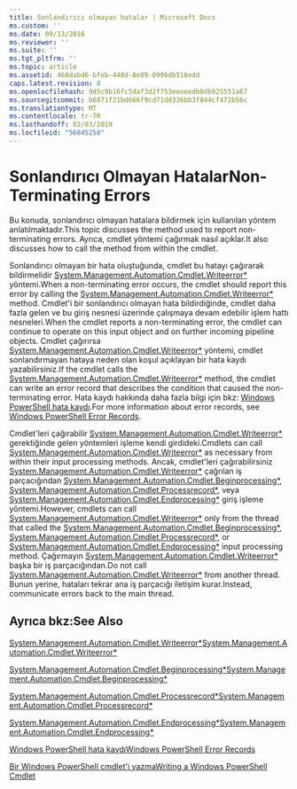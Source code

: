 ```yaml
---
title: Sonlandırıcı olmayan hatalar | Microsoft Docs
ms.custom: ''
ms.date: 09/13/2016
ms.reviewer: ''
ms.suite: ''
ms.tgt_pltfrm: ''
ms.topic: article
ms.assetid: 468dabd6-bfeb-448d-8e09-0996db516edd
caps.latest.revision: 8
ms.openlocfilehash: 9d5c9b16fc5daf3d2f753eeeeedb0db925551a67
ms.sourcegitcommit: b6871f21bd666f9cd71dd336bb3f844cf472b56c
ms.translationtype: MT
ms.contentlocale: tr-TR
ms.lasthandoff: 02/03/2019
ms.locfileid: "56845258"
---
```

# <a name="non-terminating-errors"></a><span data-ttu-id="7bb22-102">Sonlandırıcı Olmayan Hatalar</span><span class="sxs-lookup"><span data-stu-id="7bb22-102">Non-Terminating Errors</span></span>

<span data-ttu-id="7bb22-103">Bu konuda, sonlandırıcı olmayan hatalara bildirmek için kullanılan yöntem anlatılmaktadır.</span><span class="sxs-lookup"><span data-stu-id="7bb22-103">This topic discusses the method used to report non-terminating errors.</span></span> <span data-ttu-id="7bb22-104">Ayrıca, cmdlet yöntemi çağırmak nasıl açıklar.</span><span class="sxs-lookup"><span data-stu-id="7bb22-104">It also discusses how to call the method from within the cmdlet.</span></span>

<span data-ttu-id="7bb22-105">Sonlandırıcı olmayan bir hata oluştuğunda, cmdlet bu hatayı çağırarak bildirmelidir [System.Management.Automation.Cmdlet.Writeerror\*](/dotnet/api/System.Management.Automation.Cmdlet.WriteError) yöntemi.</span><span class="sxs-lookup"><span data-stu-id="7bb22-105">When a non-terminating error occurs, the cmdlet should report this error by calling the [System.Management.Automation.Cmdlet.Writeerror\*](/dotnet/api/System.Management.Automation.Cmdlet.WriteError) method.</span></span> <span data-ttu-id="7bb22-106">Cmdlet'i bir sonlandırıcı olmayan hata bildirdiğinde, cmdlet daha fazla gelen ve bu giriş nesnesi üzerinde çalışmaya devam edebilir işlem hattı nesneleri.</span><span class="sxs-lookup"><span data-stu-id="7bb22-106">When the cmdlet reports a non-terminating error, the cmdlet can continue to operate on this input object and on further incoming pipeline objects.</span></span> <span data-ttu-id="7bb22-107">Cmdlet çağırırsa [System.Management.Automation.Cmdlet.Writeerror\*](/dotnet/api/System.Management.Automation.Cmdlet.WriteError) yöntemi, cmdlet sonlandırmayan hataya neden olan koşul açıklayan bir hata kaydı yazabilirsiniz.</span><span class="sxs-lookup"><span data-stu-id="7bb22-107">If the cmdlet calls the [System.Management.Automation.Cmdlet.Writeerror\*](/dotnet/api/System.Management.Automation.Cmdlet.WriteError) method, the cmdlet can write an error record that describes the condition that caused the non-terminating error.</span></span> <span data-ttu-id="7bb22-108">Hata kaydı hakkında daha fazla bilgi için bkz: [Windows PowerShell hata kaydı](./windows-powershell-error-records.md).</span><span class="sxs-lookup"><span data-stu-id="7bb22-108">For more information about error records, see [Windows PowerShell Error Records](./windows-powershell-error-records.md).</span></span>

<span data-ttu-id="7bb22-109">Cmdlet'leri çağırabilir [System.Management.Automation.Cmdlet.Writeerror\*](/dotnet/api/System.Management.Automation.Cmdlet.WriteError) gerektiğinde gelen yöntemleri işleme kendi girdideki.</span><span class="sxs-lookup"><span data-stu-id="7bb22-109">Cmdlets can call [System.Management.Automation.Cmdlet.Writeerror\*](/dotnet/api/System.Management.Automation.Cmdlet.WriteError) as necessary from within their input processing methods.</span></span> <span data-ttu-id="7bb22-110">Ancak, cmdlet'leri çağırabilirsiniz [System.Management.Automation.Cmdlet.Writeerror\*](/dotnet/api/System.Management.Automation.Cmdlet.WriteError) çağrılan iş parçacığından [System.Management.Automation.Cmdlet.Beginprocessing\*](/dotnet/api/System.Management.Automation.Cmdlet.BeginProcessing), [ System.Management.Automation.Cmdlet.Processrecord\*](/dotnet/api/System.Management.Automation.Cmdlet.ProcessRecord), veya [System.Management.Automation.Cmdlet.Endprocessing\*](/dotnet/api/System.Management.Automation.Cmdlet.EndProcessing) giriş işleme yöntemi.</span><span class="sxs-lookup"><span data-stu-id="7bb22-110">However, cmdlets can call [System.Management.Automation.Cmdlet.Writeerror\*](/dotnet/api/System.Management.Automation.Cmdlet.WriteError) only from the thread that called the [System.Management.Automation.Cmdlet.Beginprocessing\*](/dotnet/api/System.Management.Automation.Cmdlet.BeginProcessing), [System.Management.Automation.Cmdlet.Processrecord\*](/dotnet/api/System.Management.Automation.Cmdlet.ProcessRecord), or [System.Management.Automation.Cmdlet.Endprocessing\*](/dotnet/api/System.Management.Automation.Cmdlet.EndProcessing) input processing method.</span></span> <span data-ttu-id="7bb22-111">Çağırmayın [System.Management.Automation.Cmdlet.Writeerror\*](/dotnet/api/System.Management.Automation.Cmdlet.WriteError) başka bir iş parçacığından.</span><span class="sxs-lookup"><span data-stu-id="7bb22-111">Do not call [System.Management.Automation.Cmdlet.Writeerror\*](/dotnet/api/System.Management.Automation.Cmdlet.WriteError) from another thread.</span></span> <span data-ttu-id="7bb22-112">Bunun yerine, hataları tekrar ana iş parçacığı iletişim kurar.</span><span class="sxs-lookup"><span data-stu-id="7bb22-112">Instead, communicate errors back to the main thread.</span></span>

## <a name="see-also"></a><span data-ttu-id="7bb22-113">Ayrıca bkz:</span><span class="sxs-lookup"><span data-stu-id="7bb22-113">See Also</span></span>

[<span data-ttu-id="7bb22-114">System.Management.Automation.Cmdlet.Writeerror\*</span><span class="sxs-lookup"><span data-stu-id="7bb22-114">System.Management.Automation.Cmdlet.Writeerror\*</span></span>](/dotnet/api/System.Management.Automation.Cmdlet.WriteError)

[<span data-ttu-id="7bb22-115">System.Management.Automation.Cmdlet.Beginprocessing\*</span><span class="sxs-lookup"><span data-stu-id="7bb22-115">System.Management.Automation.Cmdlet.Beginprocessing\*</span></span>](/dotnet/api/System.Management.Automation.Cmdlet.BeginProcessing)

[<span data-ttu-id="7bb22-116">System.Management.Automation.Cmdlet.Processrecord\*</span><span class="sxs-lookup"><span data-stu-id="7bb22-116">System.Management.Automation.Cmdlet.Processrecord\*</span></span>](/dotnet/api/System.Management.Automation.Cmdlet.ProcessRecord)

[<span data-ttu-id="7bb22-117">System.Management.Automation.Cmdlet.Endprocessing\*</span><span class="sxs-lookup"><span data-stu-id="7bb22-117">System.Management.Automation.Cmdlet.Endprocessing\*</span></span>](/dotnet/api/System.Management.Automation.Cmdlet.EndProcessing)

[<span data-ttu-id="7bb22-118">Windows PowerShell hata kaydı</span><span class="sxs-lookup"><span data-stu-id="7bb22-118">Windows PowerShell Error Records</span></span>](./windows-powershell-error-records.md)

[<span data-ttu-id="7bb22-119">Bir Windows PowerShell cmdlet'i yazma</span><span class="sxs-lookup"><span data-stu-id="7bb22-119">Writing a Windows PowerShell Cmdlet</span></span>](./writing-a-windows-powershell-cmdlet.md)
